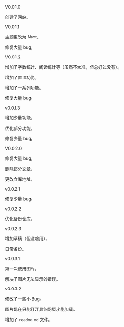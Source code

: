 V0.0.1.0

创建了网站。

V0.0.1.1

主题更改为 Next。

修复大量 bug。

V0.0.1.2

增加了字数统计、阅读统计等（虽然不太准，但总好过没有）。

增加了置顶功能。

增加了一系列功能。

修复大量 bug。

v0.0.1.3

增加少量功能。

优化部分功能。

修复少量 bug。

V0.0.2.0

修复大量 bug。

删除部分文章。

更改仓库地址。

v0.0.2.1

修复少量 bug。

v0.0.2.2

优化备份仓库。

v0.0.2.3

增加草稿（但没啥用）。

日常备份。

v0.0.3.1

第一次使用图片。

解决了图片无法显示的错误。

v0.0.3.2

修改了一些小 Bug。

图片现在只能打开具体网页才能加载。

增加了 `readme.md` 文件。